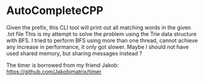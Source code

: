 # AutoCompleteCPP
Given the prefix, this CLI tool will print out all matching words in the given .txt file
This is my attempt to solve the problem using the Trie data structure with BFS. I tried to perform BFS using more than one thread, cannot achieve any increase in performance, it only got slower. Maybe I should not have used shared memory, but sharing messages instead ?

The timer is borrowed from my friend Jakob: https://github.com/Jakobimatrix/timer 
